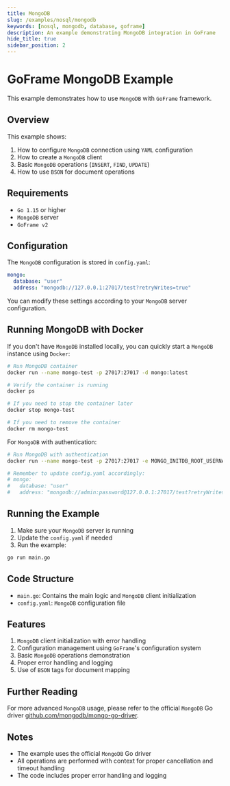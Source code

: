 ```yaml
---
title: MongoDB
slug: /examples/nosql/mongodb
keywords: [nosql, mongodb, database, goframe]
description: An example demonstrating MongoDB integration in GoFrame
hide_title: true
sidebar_position: 2
---
```


# GoFrame MongoDB Example

This example demonstrates how to use `MongoDB` with `GoFrame` framework.

## Overview

This example shows:
1. How to configure `MongoDB` connection using `YAML` configuration
2. How to create a `MongoDB` client
3. Basic `MongoDB` operations (`INSERT`, `FIND`, `UPDATE`)
4. How to use `BSON` for document operations

## Requirements

- `Go 1.15` or higher
- `MongoDB` server
- `GoFrame v2`

## Configuration

The `MongoDB` configuration is stored in `config.yaml`:

```yaml
mongo:
  database: "user"
  address: "mongodb://127.0.0.1:27017/test?retryWrites=true"
```

You can modify these settings according to your `MongoDB` server configuration.

## Running MongoDB with Docker

If you don't have `MongoDB` installed locally, you can quickly start a `MongoDB` instance using `Docker`:

```bash
# Run MongoDB container
docker run --name mongo-test -p 27017:27017 -d mongo:latest

# Verify the container is running
docker ps

# If you need to stop the container later
docker stop mongo-test

# If you need to remove the container
docker rm mongo-test
```

For `MongoDB` with authentication:

```bash
# Run MongoDB with authentication
docker run --name mongo-test -p 27017:27017 -e MONGO_INITDB_ROOT_USERNAME=admin -e MONGO_INITDB_ROOT_PASSWORD=password -d mongo:latest

# Remember to update config.yaml accordingly:
# mongo:
#   database: "user"
#   address: "mongodb://admin:password@127.0.0.1:27017/test?retryWrites=true"
```

## Running the Example

1. Make sure your `MongoDB` server is running
2. Update the `config.yaml` if needed
3. Run the example:

```bash
go run main.go
```

## Code Structure

- `main.go`: Contains the main logic and `MongoDB` client initialization
- `config.yaml`: `MongoDB` configuration file

## Features

1. `MongoDB` client initialization with error handling
2. Configuration management using `GoFrame`'s configuration system
3. Basic `MongoDB` operations demonstration
4. Proper error handling and logging
5. Use of `BSON` tags for document mapping

## Further Reading

For more advanced `MongoDB` usage, please refer to the official `MongoDB` Go driver [github.com/mongodb/mongo-go-driver](https://github.com/mongodb/mongo-go-driver).

## Notes

- The example uses the official `MongoDB` Go driver
- All operations are performed with context for proper cancellation and timeout handling
- The code includes proper error handling and logging
